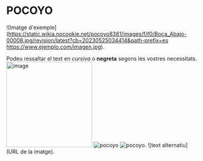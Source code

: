 # POCOYO

![Imatge d'exemple](https://static.wikia.nocookie.net/pocoyo8381/images/f/f0/Boca_Abajo-00008.jpg/revision/latest?cb=20230525034414&path-prefix=es
https://www.ejemplo.com/imagen.jpg).

Podeu ressaltar el text en *cursiva* o **negreta** segons les vostres necessitats.
<img width="225" height="225" alt="image" src="https://github.com/user-attachments/assets/24647622-c957-4fc9-b002-6e0eeb0255f0" />
![pocoyo](https://github.com/user-attachments/assets/c2f72654-07ba-48b0-82e0-d266ea3623c4)
![pocoyo](![pocoyo](https://github.com/user-attachments/assets/703e006b-5b67-48f9-aea5-3725d2a087ac)
).
![text alternatiu](URL de la imatge).
